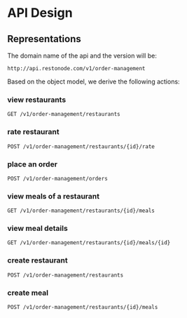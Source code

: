 # API Design

## Representations

The domain name of the api and the version will be:
```
http://api.restonode.com/v1/order-management
```
Based on the object model, we derive the following actions:
 
### view restaurants
```
GET /v1/order-management/restaurants
```
### rate restaurant 
```
POST /v1/order-management/restaurants/{id}/rate
```
### place an order
```
POST /v1/order-management/orders
```
### view meals of a restaurant
```
GET /v1/order-management/restaurants/{id}/meals
```
### view meal details
```
GET /v1/order-management/restaurants/{id}/meals/{id}
```
### create restaurant
```
POST /v1/order-management/restaurants
```
### create meal
```
POST /v1/order-management/restaurants/{id}/meals
```
